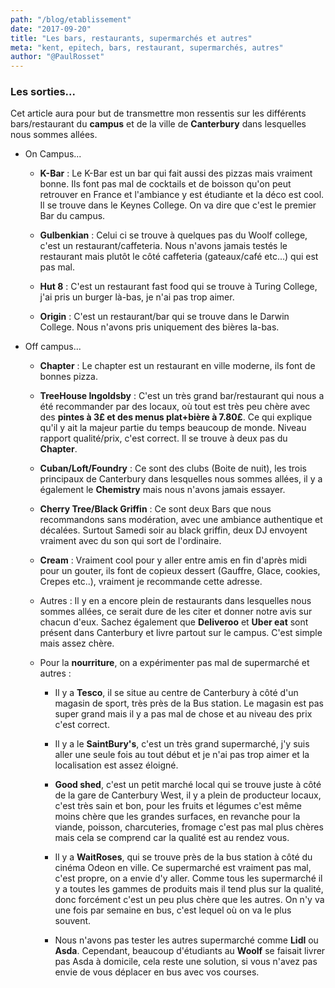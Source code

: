 ```yaml
---
path: "/blog/etablissement"
date: "2017-09-20"
title: "Les bars, restaurants, supermarchés et autres"
meta: "kent, epitech, bars, restaurant, supermarchés, autres"
author: "@PaulRosset"
---
```


### Les sorties...

Cet article aura pour but de transmettre mon ressentis sur les différents bars/restaurant du **campus** et de la ville de **Canterbury** dans lesquelles nous sommes allées.

* On Campus...

  * **K-Bar** : Le K-Bar est un bar qui fait aussi des pizzas mais vraiment bonne. Ils font pas mal de cocktails et de boisson qu'on peut retrouver en France et l'ambiance y est étudiante et la déco est cool. Il se trouve dans le Keynes College. On va dire que c'est le premier Bar du campus.

  * **Gulbenkian** : Celui ci se trouve à quelques pas du Woolf college, c'est un restaurant/caffeteria. Nous n'avons jamais testés le restaurant mais plutôt le côté caffeteria (gateaux/café etc...) qui est pas mal.

  * **Hut 8** : C'est un restaurant fast food qui se trouve à Turing College, j'ai pris un burger là-bas, je n'ai pas trop aimer.

  * **Origin** : C'est un restaurant/bar qui se trouve dans le Darwin College. Nous n'avons pris uniquement des bières la-bas.

* Off campus...

  * **Chapter** : Le chapter est un restaurant en ville moderne, ils font de bonnes pizza.

  * **TreeHouse Ingoldsby** : C'est un très grand bar/restaurant qui nous a été recommander par des locaux, où tout est très peu chère avec des **pintes à 3£ et des menus plat+bière à 7.80£**. Ce qui explique qu'il y ait la majeur partie du temps beaucoup de monde. Niveau rapport qualité/prix, c'est correct. Il se trouve à deux pas du **Chapter**.

  * **Cuban/Loft/Foundry** : Ce sont des clubs (Boite de nuit), les trois principaux de Canterbury dans lesquelles nous sommes allées, il y a également le **Chemistry** mais nous n'avons jamais essayer.

  * **Cherry Tree/Black Griffin** : Ce sont deux Bars que nous recommandons sans modération, avec une ambiance authentique et décalées. Surtout Samedi soir au black griffin, deux DJ envoyent vraiment avec du son qui sort de l'ordinaire.

  * **Cream** : Vraiment cool pour y aller entre amis en fin d'après midi pour un gouter, ils font de copieux dessert (Gauffre, Glace, cookies, Crepes etc..), vraiment je recommande cette adresse.

  * Autres : Il y en a encore plein de restaurants dans lesquelles nous sommes allées, ce serait dure de les citer et donner notre avis sur chacun d'eux. Sachez également que **Deliveroo** et **Uber eat** sont présent dans Canterbury et livre partout sur le campus. C'est simple mais assez chère.

  * Pour la **nourriture**, on a expérimenter pas mal de supermarché et autres :

    * Il y a **Tesco**, il se situe au centre de Canterbury à côté d'un magasin de sport, très près de la Bus station. Le magasin est pas super grand mais il y a pas mal de chose et au niveau des prix c'est correct.

    * Il y a le **SaintBury's**, c'est un très grand supermarché, j'y suis aller une seule fois au tout début et je n'ai pas trop aimer et la localisation est assez éloigné.

    * **Good shed**, c'est un petit marché local qui se trouve juste à côté de la gare de Canterbury West, il y a plein de producteur locaux, c'est très sain et bon, pour les fruits et légumes c'est même moins chère que les grandes surfaces, en revanche pour la viande, poisson, charcuteries, fromage c'est pas mal plus chères mais cela se comprend car la qualité est au rendez vous.

    * Il y a **WaitRoses**, qui se trouve près de la bus station à côté du cinéma Odeon en ville. Ce supermarché est vraiment pas mal, c'est propre, on a envie d'y aller. Comme tous les supermarché il y a toutes les gammes de produits mais il tend plus sur la qualité, donc forcément c'est un peu plus chère que les autres. On n'y va une fois par semaine en bus, c'est lequel où on va le plus souvent.

    * Nous n'avons pas tester les autres supermarché comme **Lidl** ou **Asda**. Cependant, beaucoup d'étudiants au **Woolf** se faisait livrer pas Asda à domicile, cela reste une solution, si vous n'avez pas envie de vous déplacer en bus avec vos courses.
